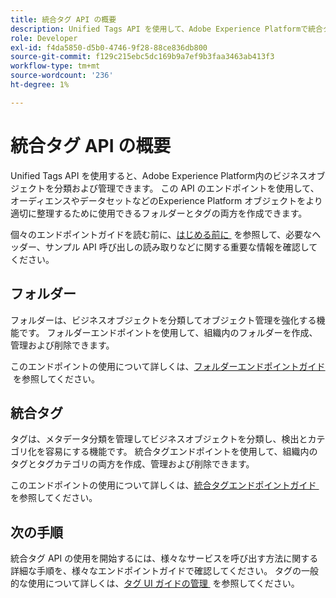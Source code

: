 ```yaml
---
title: 統合タグ API の概要
description: Unified Tags API を使用して、Adobe Experience Platformで統合タグとフォルダーを管理する方法について説明します。
role: Developer
exl-id: f4da5850-d5b0-4746-9f28-88ce836db800
source-git-commit: f129c215ebc5dc169b9a7ef9b3faa3463ab413f3
workflow-type: tm+mt
source-wordcount: '236'
ht-degree: 1%

---
```


# 統合タグ API の概要

Unified Tags API を使用すると、Adobe Experience Platform内のビジネスオブジェクトを分類および管理できます。 この API のエンドポイントを使用して、オーディエンスやデータセットなどのExperience Platform オブジェクトをより適切に整理するために使用できるフォルダーとタグの両方を作成できます。

個々のエンドポイントガイドを読む前に、[&#x200B; はじめる前に &#x200B;](./getting-started.md) を参照して、必要なヘッダー、サンプル API 呼び出しの読み取りなどに関する重要な情報を確認してください。

## フォルダー

フォルダーは、ビジネスオブジェクトを分類してオブジェクト管理を強化する機能です。 フォルダーエンドポイントを使用して、組織内のフォルダーを作成、管理および削除できます。

このエンドポイントの使用について詳しくは、[&#x200B; フォルダーエンドポイントガイド &#x200B;](./folders.md) を参照してください。

## 統合タグ

タグは、メタデータ分類を管理してビジネスオブジェクトを分類し、検出とカテゴリ化を容易にする機能です。 統合タグエンドポイントを使用して、組織内のタグとタグカテゴリの両方を作成、管理および削除できます。

このエンドポイントの使用について詳しくは、[&#x200B; 統合タグエンドポイントガイド &#x200B;](./tags.md) を参照してください。

## 次の手順

統合タグ API の使用を開始するには、様々なサービスを呼び出す方法に関する詳細な手順を、様々なエンドポイントガイドで確認してください。 タグの一般的な使用について詳しくは、[&#x200B; タグ UI ガイドの管理 &#x200B;](../ui/managing-tags.md) を参照してください。
